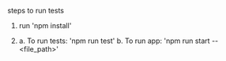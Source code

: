 steps to run tests

1. run 'npm install'

2. 
    a. To run tests: 'npm run test'
    b. To run app: 'npm run start -- <file_path>'